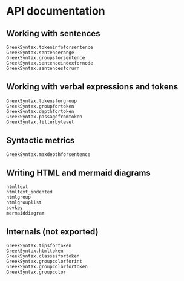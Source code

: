 # API documentation


## Working with sentences

```@docs
GreekSyntax.tokeninfoforsentence
GreekSyntax.sentencerange
GreekSyntax.groupsforsentence
GreekSyntax.sentenceindexfornode
GreekSyntax.sentencesforurn
```

## Working with verbal expressions and tokens

```@docs
GreekSyntax.tokensforgroup
GreekSyntax.groupfortoken
GreekSyntax.depthfortoken
GreekSyntax.passagefromtoken
GreekSyntax.filterbylevel

```

## Syntactic metrics


```@docs
GreekSyntax.maxdepthforsentence
```

## Writing HTML and mermaid diagrams

```@docs
htmltext
htmltext_indented
htmlgroup
htmlgrouplist
sovkey
mermaiddiagram
```



## Internals (not exported)

```@docs
GreekSyntax.tipsfortoken
GreekSyntax.htmltoken
GreekSyntax.classesfortoken
GreekSyntax.groupcolorforint
GreekSyntax.groupcolorfortoken
GreekSyntax.groupcolor
```